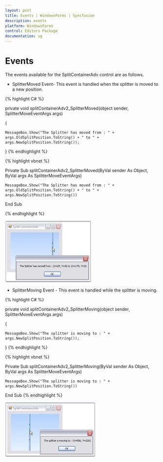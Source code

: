 ```yaml
---
layout: post
title: Events | WindowsForms | Syncfusion
description: events
platform: WindowsForms
control: Editors Package
documentation: ug
---
```


# Events

The events available for the SplitContainerAdv control are as follows.

* SplitterMoved Event- This event is handled when the splitter is moved to a new position.


{% highlight C# %}




private void splitContainerAdv2_SplitterMoved(object sender, SplitterMoveEventArgs args)

{

    MessageBox.Show("The Splitter has moved from : " + args.OldSplitPosition.ToString() + " to " + args.NewSplitPosition.ToString());

}
{% endhighlight %}




{% highlight vbnet %}




Private Sub splitContainerAdv2_SplitterMoved(ByVal sender As Object, ByVal args As SplitterMoveEventArgs)

    MessageBox.Show("The Splitter has moved from : " + args.OldSplitPosition.ToString() + " to " + args.NewSplitPosition.ToString())

End Sub

{% endhighlight %}

 ![](SplitContainerAdv-Images/Overview_img403.jpeg) 


* SplitterMoving Event - This event is handled while the splitter is moving.


{% highlight C# %}


private void splitContainerAdv2_SplitterMoving(object sender, SplitterMoveEventArgs args)

{

    MessageBox.Show("The splitter is moving to : " + args.NewSplitPosition.ToString());

}
{% endhighlight %}






{% highlight vbnet %}


Private Sub splitContainerAdv2_SplitterMoving(ByVal sender As Object, ByVal args As SplitterMoveEventArgs)

    MessageBox.Show("The splitter is moving to : " + args.NewSplitPosition.ToString())

End Sub
{% endhighlight %}


![](SplitContainerAdv-Images/Overview_img404.jpeg) 


